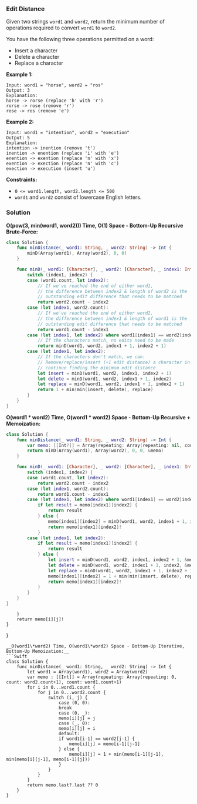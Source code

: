 
### Edit Distance

Given two strings `word1` and `word2`, return the minimum number of operations required to convert `word1` to `word2`.

You have the following three operations permitted on a word:
* Insert a character
* Delete a character
* Replace a character

__Example 1:__
```
Input: word1 = "horse", word2 = "ros"
Output: 3
Explanation: 
horse -> rorse (replace 'h' with 'r')
rorse -> rose (remove 'r')
rose -> ros (remove 'e')
```
__Example 2:__
```
Input: word1 = "intention", word2 = "execution"
Output: 5
Explanation: 
intention -> inention (remove 't')
inention -> enention (replace 'i' with 'e')
enention -> exention (replace 'n' with 'x')
exention -> exection (replace 'n' with 'c')
exection -> execution (insert 'u')
```

__Constraints:__
* `0 <= word1.length, word2.length <= 500`
* `word1` and `word2` consist of lowercase English letters.

### Solution
__O(pow(3, min(word1, word2))) Time, O(1) Space - Bottom-Up Recursive Brute-Force:__
```Swift
class Solution {
    func minDistance(_ word1: String, _ word2: String) -> Int {
        minD(Array(word1), Array(word2), 0, 0)
    }

    func minD(_ word1: [Character], _ word2: [Character], _ index1: Int, _ index2: Int) -> Int {
        switch (index1, index2) {
        case (word1.count, let index2):
            // If we've reached the end of either word1, 
            // the difference between index2 & length of word2 is the
            // outstanding edit difference that needs to be matched
            return word2.count - index2
        case (let index1, word2.count):
            // If we've reached the end of either word2, 
            // the difference between index1 & length of word1 is the
            // outstanding edit difference that needs to be matched
            return word1.count - index1
        case (let index1, let index2) where word1[index1] == word2[index2]:
            // If the characters match, no edits need to be made
            return minD(word1, word2, index1 + 1, index2 + 1)
        case (let index1, let index2):
            // If the characters don't match, we can:
            // Remove/replace/insert (+1 edit distance) a character in word1 and
            // continue finding the minimum edit distance
            let insert = minD(word1, word2, index1, index2 + 1)
            let delete = minD(word1, word2, index1 + 1, index2)
            let replace = minD(word1, word2, index1 + 1, index2 + 1)
            return 1 + min(min(insert, delete), replace)
        }
    }
}
```
__O(word1 * word2) Time, O(word1 * word2) Space - Bottom-Up Recursive + Memoization:__
```Swift
class Solution {
    func minDistance(_ word1: String, _ word2: String) -> Int {
        var memo: [[Int?]] = Array(repeating: Array(repeating: nil, count: word2.count), count: word1.count)
        return minD(Array(word1), Array(word2), 0, 0, &memo)
    }

    func minD(_ word1: [Character], _ word2: [Character], _ index1: Int, _ index2: Int, _ memo: inout [[Int?]]) -> Int {
        switch (index1, index2) {
        case (word1.count, let index2):
            return word2.count - index2
        case (let index1, word2.count):
            return word1.count - index1
        case (let index1, let index2) where word1[index1] == word2[index2]:
            if let result = memo[index1][index2] {
                return result
            } else {
                memo[index1][index2] = minD(word1, word2, index1 + 1, index2 + 1, &memo)
                return memo[index1][index2]!
            }
        case (let index1, let index2):
            if let result = memo[index1][index2] {
                return result
            } else {
                let insert = minD(word1, word2, index1, index2 + 1, &memo)
                let delete = minD(word1, word2, index1 + 1, index2, &memo)
                let replace = minD(word1, word2, index1 + 1, index2 + 1, &memo)
                memo[index1][index2] = 1 + min(min(insert, delete), replace)
                return memo[index1][index2]!
            }
        }
    }
}
```
        }
        return memo[i][j]!
    }
}
```
__O(word1\*word2) Time, O(word1\*word2) Space - Bottom-Up Iterative, Bottom-Up Memoization:__
```Swift
class Solution {
    func minDistance(_ word1: String, _ word2: String) -> Int {
        let word1 = Array(word1), word2 = Array(word2)
        var memo : [[Int]] = Array(repeating: Array(repeating: 0, count: word2.count+1), count: word1.count+1)
        for i in 0...word1.count {
            for j in 0...word2.count {
                switch (i, j) {
                    case (0, 0):
                    break
                    case (0, _):
                    memo[i][j] = j
                    case (_, 0):
                    memo[i][j] = i
                    default:
                    if word1[i-1] == word2[j-1] {
                        memo[i][j] = memo[i-1][j-1]
                    } else {
                        memo[i][j] = 1 + min(memo[i-1][j-1], min(memo[i][j-1], memo[i-1][j]))
                    }
                }
            }
        }
        return memo.last?.last ?? 0
    }
}
```